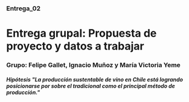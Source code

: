 ### Entrega_02
# Entrega grupal: Propuesta de proyecto y datos a trabajar

### Grupo: Felipe Gallet, Ignacio Muñoz y María Victoria Yeme

##### Hipótesis "La producción sustentable de vino en Chile está logrando posicionarse por sobre el tradicional como el principal método de producción."
